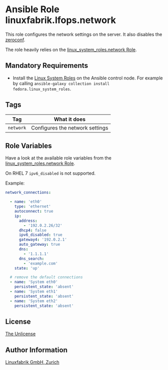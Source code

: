 # Ansible Role linuxfabrik.lfops.network

This role configures the network settings on the server. It also disables the [zeroconf](http://www.zeroconf.org/).

The role heavily relies on the [linux_system_roles.network Role](https://github.com/linux-system-roles/network).


## Mandatory Requirements

* Install the [Linux System Roles](https://linux-system-roles.github.io/) on the Ansible control node. For example by calling `ansible-galaxy collection install fedora.linux_system_roles`.


## Tags

| Tag       | What it does                    |
| ---       | ------------                    |
| `network` | Configures the network settings |


## Role Variables

Have a look at the available role variables from the [linux_system_roles.network Role](https://github.com/linux-system-roles/network/blob/main/README.md).

On RHEL 7 `ipv6_disabled` is not supported.

Example:

```yaml
network_connections:

  - name: 'eth0'
    type: 'ethernet'
    autoconnect: true
    ip:
      address:
        - '192.0.2.26/32'
      dhcp4: false
      ipv6_disabled: true
      gateway4: '192.0.2.1'
      auto_gateway: true
      dns:
        - '1.1.1.1'
      dns_search:
        - 'example.com'
    state: 'up'

  # remove the default connections
  - name: 'System eth0'
    persistent_state: 'absent'
  - name: 'System eth1'
    persistent_state: 'absent'
  - name: 'System eth2'
    persistent_state: 'absent'
```


## License

[The Unlicense](https://unlicense.org/)


## Author Information

[Linuxfabrik GmbH, Zurich](https://www.linuxfabrik.ch)
